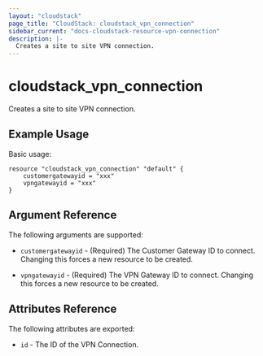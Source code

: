 ```yaml
---
layout: "cloudstack"
page_title: "CloudStack: cloudstack_vpn_connection"
sidebar_current: "docs-cloudstack-resource-vpn-connection"
description: |-
  Creates a site to site VPN connection.
---
```


# cloudstack\_vpn\_connection

Creates a site to site VPN connection.

## Example Usage

Basic usage:

```
resource "cloudstack_vpn_connection" "default" {
    customergatewayid = "xxx"
    vpngatewayid = "xxx"
}
```

## Argument Reference

The following arguments are supported:

* `customergatewayid` - (Required) The Customer Gateway ID to connect.
    Changing this forces a new resource to be created.

* `vpngatewayid` - (Required) The VPN Gateway ID to connect.
    Changing this forces a new resource to be created.

## Attributes Reference

The following attributes are exported:

* `id` - The ID of the VPN Connection.
